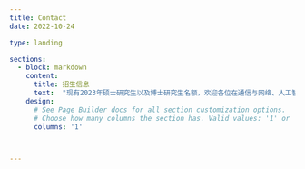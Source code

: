 ```yaml
---
title: Contact
date: 2022-10-24

type: landing

sections:
  - block: markdown
    content:
      title: 招生信息
      text:  "现有2023年硕士研究生以及博士研究生名额，欢迎各位在通信与网络、人工智能等领域有兴趣，有想法，有追求的同学加入！<br>无论你有对学术上的抱负还是对工程的热爱，这里都会给你全力支持！希望我们共同进步！欢迎通信、数学、计算机、电子、信息安全、微电子等相关专业同学联系。<br> 承楠:nancheng@xidian.edu.cn <br> 王秀程（助理）:xcwang_1@xidian.edu.cn"
    design:
      # See Page Builder docs for all section customization options.
      # Choose how many columns the section has. Valid values: '1' or '2'.
      columns: '1'



---
```

